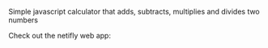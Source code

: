 Simple javascript calculator that adds, subtracts, multiplies and divides two numbers

Check out the netifly web app: 
